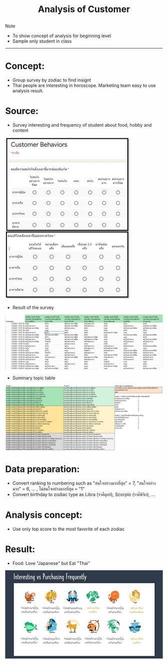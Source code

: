 # <p align="center"> Analysis of Customer </p>
Note
- To show concept of analysis for beginning level
- Sample only student in class
***

# Concept:
- Group survey by zodiac to find insignt
- Thai people are interesting in horoscope. Marketing team easy to use analysis result.  

# Source:
- Survey interesting and frequency of student about food, hobby and content 

![alt](https://github.com/NattapongTH/NattapongTH-6310422089_BADS7105/blob/main/Homework%2001_Analysis%20of%20Customer/9.%20Survey.jpg)

- Result of the survey 

![alt](https://github.com/NattapongTH/NattapongTH-6310422089_BADS7105/blob/main/Homework%2001_Analysis%20of%20Customer/9.%20Result%20of%20Survey.JPG)

- Summary topic table 

![alt](https://github.com/NattapongTH/NattapongTH-6310422089_BADS7105/blob/main/Homework%2001_Analysis%20of%20Customer/9.%20Topic%20summary%20from%20Survey.JPG)


# Data preparation:
- Convert ranking to numbering such as "สนใจอย่างมากที่สุด" = 7, "สนใจอย่างมาก" = 6, ... , ไม่สนใจอย่างมากที่สุด = "1"
- Convert birthday to zodiac type as Libra (ราศีตุลย์), Scorpio (ราศีพิจิก), ...

# Analysis concept:  
- Use only top score to the most favorite of each zodiac  
 
# Result:  
- Food: Love "Japanese" but Eat "Thai"

![alt](https://github.com/NattapongTH/NattapongTH-6310422089_BADS7105/blob/main/Homework%2001_Analysis%20of%20Customer/9.%20Food%20summary.JPG)